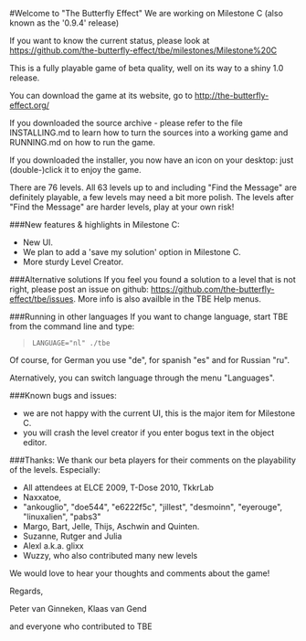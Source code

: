 #Welcome to "The Butterfly Effect"
We are working on Milestone C (also known as the '0.9.4' release)

If you want to know the current status, please look at
https://github.com/the-butterfly-effect/tbe/milestones/Milestone%20C

This is a fully playable game of beta quality, well on its way to a shiny
1.0 release. 

You can download the game at its website, 
go to          http://the-butterfly-effect.org/

If you downloaded the source archive - please refer to the file INSTALLING.md
to learn how to turn the sources into a working game and RUNNING.md on how
to run the game.

If you downloaded the installer, you now have an icon on your desktop: 
just (double-)click it to enjoy the game.

There are 76 levels.
All 63 levels up to and including "Find the Message" are definitely playable, 
a few levels may need a bit more polish. 
The levels after "Find the Message" are harder levels, play at your own risk!


###New features & highlights in Milestone C:
 * New UI.
 * We plan to add a 'save my solution' option in Milestone C.
 * More sturdy Level Creator.
 
 
###Alternative solutions
If you feel you found a solution to a level that is not right, please post an
issue on github: https://github.com/the-butterfly-effect/tbe/issues. 
More info is also availble in the TBE Help menus.


###Running in other languages
If you want to change language, start TBE from the command line and
type:
> `LANGUAGE="nl" ./tbe`

Of course, for German you use "de", for spanish "es" and for Russian "ru".

Aternatively, you can switch language through the menu "Languages".


###Known bugs and issues:
  * we are not happy with the current UI, this is the major item for Milestone C.
  * you will crash the level creator if you enter bogus text in the object editor.


###Thanks:
We thank our beta players for their comments on the playability of the levels.
Especially:
 * All attendees at ELCE 2009, T-Dose 2010, TkkrLab
 * Naxxatoe, 
 * "ankouglio", "doe544", "e6222f5c", "jillest", "desmoinn", 
   "eyerouge", "linuxalien", "pabs3"
 * Margo, Bart, Jelle, Thijs, Aschwin and Quinten.
 * Suzanne, Rutger and Julia
 * Alexl a.k.a. glixx
 * Wuzzy, who also contributed many new levels

We would love to hear your thoughts and comments about the game!



Regards,

Peter van Ginneken, Klaas van Gend

and everyone who contributed to TBE
